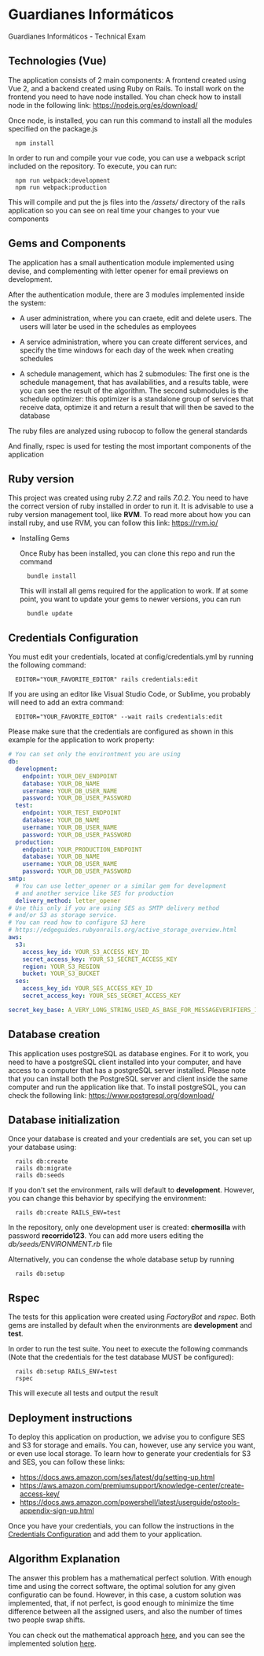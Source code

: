 # Guardianes Informáticos

Guardianes Informáticos - Technical Exam

## Technologies (Vue)
  The application consists of 2 main components: A frontend created using Vue 2, and
  a backend created using Ruby on Rails. To install work on the frontend you need to
  have node installed. You chan check how to install node in the following link: 
  https://nodejs.org/es/download/

  Once node, is installed, you can run this command to install all the modules
  specified on the package.js

  ```console
    npm install
  ```

  In order to run and compile your vue code, you can use a webpack script included on
  the repository. To execute, you can run:

  ```console
    npm run webpack:development
    npm run webpack:production
  ```

  This will compile and put the js files into the */assets/* directory of the rails application
  so you can see on real time your changes to your vue components

## Gems and Components

  The application has a small authentication module implemented using devise, and complementing with
  letter opener for email previews on development. 

  After the authentication module, there are 3 modules implemented inside the system: 
  
  - A user administration, where you can craete, edit and delete users. The users will later be used 
  in the schedules as employees

  - A service administration, where you can create different services, and specify the time windows
  for each day of the week when creating schedules

  - A schedule management, which has 2 submodules: The first one is the schedule management, that has 
  availabilities, and a results table, were you can see the result of the algorithm. The second submodules
  is the schedule optimizer: this optimizer is a standalone group of services that receive data, optimize
  it and return a result that will then be saved to the database

  The ruby files are analyzed using rubocop to follow the general standards

  And finally, rspec is used for testing the most important components of the application

## Ruby version

  This project was created using ruby *2.7.2* and rails *7.0.2*.
  You need to have the correct version of ruby installed in order to run it.
  It is advisable to use a ruby version management tool, like **RVM**. 
  To read more about how you can install ruby, and use RVM, you can follow this
  link: https://rvm.io/

* Installing Gems

  Once Ruby has been installed, you can clone this repo and run the command

  ```console
    bundle install
  ```

  This will install all gems required for the application to work. If at some
  point, you want to update your gems to newer versions, you can run

  ```console
    bundle update
  ```

## Credentials Configuration

  You must edit your credentials, located at config/credentials.yml by running the following command:
  ```console
    EDITOR="YOUR_FAVORITE_EDITOR" rails credentials:edit 
  ```

  If you are using an editor like Visual Studio Code, or Sublime, you probably will need to add an extra command:
  ```console
    EDITOR="YOUR_FAVORITE_EDITOR" --wait rails credentials:edit
  ```

  Please make sure that the credentials are configured as shown in this example for the 
  application to work property:

  ```yml
  # You can set only the environtment you are using
  db:
    development:
      endpoint: YOUR_DEV_ENDPOINT
      database: YOUR_DB_NAME
      username: YOUR_DB_USER_NAME
      password: YOUR_DB_USER_PASSWORD
    test:
      endpoint: YOUR_TEST_ENDPOINT
      database: YOUR_DB_NAME
      username: YOUR_DB_USER_NAME
      password: YOUR_DB_USER_PASSWORD
    production:
      endpoint: YOUR_PRODUCTION_ENDPOINT
      database: YOUR_DB_NAME
      username: YOUR_DB_USER_NAME
      password: YOUR_DB_USER_PASSWORD
  smtp:
    # You can use letter_opener or a similar gem for development
    # and another service like SES for production
    delivery_method: letter_opener
  # Use this only if you are using SES as SMTP delivery method 
  # and/or S3 as storage service.
  # You can read how to configure S3 here
  # https://edgeguides.rubyonrails.org/active_storage_overview.html
  aws:
    s3: 
      access_key_id: YOUR_S3_ACCESS_KEY_ID
      secret_access_key: YOUR_S3_SECRET_ACCESS_KEY
      region: YOUR_S3_REGION
      bucket: YOUR_S3_BUCKET
    ses:
      access_key_id: YOUR_SES_ACCESS_KEY_ID
      secret_access_key: YOUR_SES_SECRET_ACCESS_KEY

  secret_key_base: A_VERY_LONG_STRING_USED_AS_BASE_FOR_MESSAGEVERIFIERS_IN_RAILS
  ```

## Database creation

  This application uses postgreSQL as database engines. For it to work, you need
  to have a postgreSQL client installed into your computer, and have access
  to a computer that has a postgreSQL server installed. Please note that you can
  install both the PostgreSQL server and client inside the same computer and run
  the application like that. To install postgreSQL, you can check the following link:
  https://www.postgresql.org/download/

## Database initialization

  Once your database is created and your credentials are set, you can set up your database using:
  ```console
    rails db:create
    rails db:migrate
    rails db:seeds
  ```

  If you don't set the environment, rails will default to **development**. However, 
  you can change this behavior by specifying the environment:
  ```console
    rails db:create RAILS_ENV=test
  ```

  In the repository, only one development user is created: **chermosilla** with
  password **recorrido123**. You can add more users editing the *db/seeds/ENVIRONMENT.rb*
  file

  Alternatively, you can condense the whole database setup by running
  ```console
    rails db:setup
  ```

## Rspec

  The tests for this application were created using *FactoryBot* and *rspec*. 
  Both gems are installed by default when the environments are **development** and **test**.

  In order to run the test suite. You neet to execute the following commands (Note that the 
  credentials for the test database MUST be configured):

  ```console
    rails db:setup RAILS_ENV=test
    rspec
  ```

This will execute all tests and output the result

## Deployment instructions

  To deploy this application on production, we advise you to configure SES and S3 for storage and emails.
  You can, however, use any service you want, or even use local storage. To learn how to generate your
  credentials for S3 and SES, you can follow these links:
  
  - https://docs.aws.amazon.com/ses/latest/dg/setting-up.html
  - https://aws.amazon.com/premiumsupport/knowledge-center/create-access-key/
  - https://docs.aws.amazon.com/powershell/latest/userguide/pstools-appendix-sign-up.html

  Once you have your credentials, you can follow the instructions in the 
  [Credentials Configuration](#credentials-configuration) and add them to your application. 

## Algorithm Explanation
  The answer this problem has a mathematical perfect solution. With enough time and using the correct
  software, the optimal solution for any given configuratio can be found. However, in this case, a 
  custom solution was implemented, that, if not perfect, is good enough to minimize the time difference
  between all the assigned users, and also the number of times two people swap shifts.

  You can check out the mathematical approach [here](docs/mathematical_approach.md),
  and you can see the implemented solution [here](docs/implemented_solution.md).
